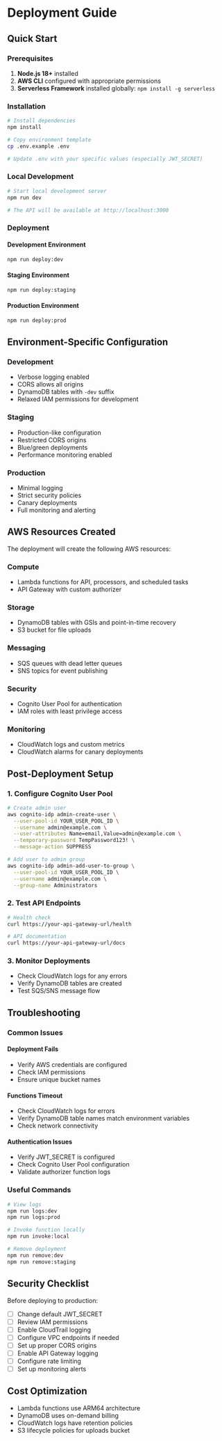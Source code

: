 # Deployment Guide

## Quick Start

### Prerequisites
1. **Node.js 18+** installed
2. **AWS CLI** configured with appropriate permissions
3. **Serverless Framework** installed globally: `npm install -g serverless`

### Installation
```bash
# Install dependencies
npm install

# Copy environment template
cp .env.example .env

# Update .env with your specific values (especially JWT_SECRET)
```

### Local Development
```bash
# Start local development server
npm run dev

# The API will be available at http://localhost:3000
```

### Deployment

#### Development Environment
```bash
npm run deploy:dev
```

#### Staging Environment
```bash
npm run deploy:staging
```

#### Production Environment
```bash
npm run deploy:prod
```

## Environment-Specific Configuration

### Development
- Verbose logging enabled
- CORS allows all origins
- DynamoDB tables with `-dev` suffix
- Relaxed IAM permissions for development

### Staging
- Production-like configuration
- Restricted CORS origins
- Blue/green deployments
- Performance monitoring enabled

### Production
- Minimal logging
- Strict security policies
- Canary deployments
- Full monitoring and alerting

## AWS Resources Created

The deployment will create the following AWS resources:

### Compute
- Lambda functions for API, processors, and scheduled tasks
- API Gateway with custom authorizer

### Storage
- DynamoDB tables with GSIs and point-in-time recovery
- S3 bucket for file uploads

### Messaging
- SQS queues with dead letter queues
- SNS topics for event publishing

### Security
- Cognito User Pool for authentication
- IAM roles with least privilege access

### Monitoring
- CloudWatch logs and custom metrics
- CloudWatch alarms for canary deployments

## Post-Deployment Setup

### 1. Configure Cognito User Pool
```bash
# Create admin user
aws cognito-idp admin-create-user \
  --user-pool-id YOUR_USER_POOL_ID \
  --username admin@example.com \
  --user-attributes Name=email,Value=admin@example.com \
  --temporary-password TempPassword123! \
  --message-action SUPPRESS

# Add user to admin group
aws cognito-idp admin-add-user-to-group \
  --user-pool-id YOUR_USER_POOL_ID \
  --username admin@example.com \
  --group-name Administrators
```

### 2. Test API Endpoints
```bash
# Health check
curl https://your-api-gateway-url/health

# API documentation
curl https://your-api-gateway-url/docs
```

### 3. Monitor Deployments
- Check CloudWatch logs for any errors
- Verify DynamoDB tables are created
- Test SQS/SNS message flow

## Troubleshooting

### Common Issues

#### Deployment Fails
- Verify AWS credentials are configured
- Check IAM permissions
- Ensure unique bucket names

#### Functions Timeout
- Check CloudWatch logs for errors
- Verify DynamoDB table names match environment variables
- Check network connectivity

#### Authentication Issues
- Verify JWT_SECRET is configured
- Check Cognito User Pool configuration
- Validate authorizer function logs

### Useful Commands

```bash
# View logs
npm run logs:dev
npm run logs:prod

# Invoke function locally
npm run invoke:local

# Remove deployment
npm run remove:dev
npm run remove:staging
```

## Security Checklist

Before deploying to production:

- [ ] Change default JWT_SECRET
- [ ] Review IAM permissions
- [ ] Enable CloudTrail logging
- [ ] Configure VPC endpoints if needed
- [ ] Set up proper CORS origins
- [ ] Enable API Gateway logging
- [ ] Configure rate limiting
- [ ] Set up monitoring alerts

## Cost Optimization

- Lambda functions use ARM64 architecture
- DynamoDB uses on-demand billing
- CloudWatch logs have retention policies
- S3 lifecycle policies for uploads bucket

